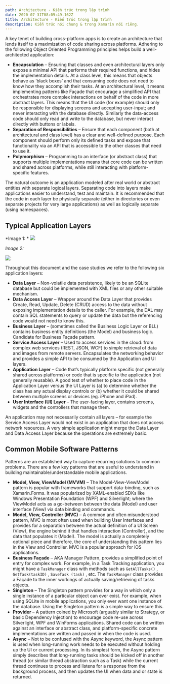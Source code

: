 ```yaml
---
path: Architecture - Kiến trúc trong lập trình
date: 2020-07-31T08:09:49.162Z
title: Architecture - Kiến trúc trong lập trình
description: Kiến trúc nói chung & trong Xamarin nói riêng.
---
```

A key tenet of building cross-platform apps is to create an architecture that lends itself to a maximization of code sharing across platforms. Adhering to the following Object Oriented Programming principles helps build a well-architected application:

* **Encapsulation** – Ensuring that classes and even architectural layers only expose a minimal API that performs their required functions, and hides the implementation details. At a class level, this means that objects behave as ‘black boxes’ and that consuming code does not need to know how they accomplish their tasks. At an architectural level, it means implementing patterns like Façade that encourage a simplified API that orchestrates more complex interactions on behalf of the code in more abstract layers. This means that the UI code (for example) should only be responsible for displaying screens and accepting user-input; and never interacting with the database directly. Similarly the data-access code should only read and write to the database, but never interact directly with buttons or labels.
* **Separation of Responsibilities** – Ensure that each component (both at architectural and class level) has a clear and well-defined purpose. Each component should perform only its defined tasks and expose that functionality via an API that is accessible to the other classes that need to use it.
* **Polymorphism** – Programming to an interface (or abstract class) that supports multiple implementations means that core code can be written and shared across platforms, while still interacting with platform-specific features.

The natural outcome is an application modeled after real world or abstract entities with separate logical layers. Separating code into layers make applications easier to understand, test and maintain. It is recommended that the code in each layer be physically separate (either in directories or even separate projects for very large applications) as well as logically separate (using namespaces).

## Typical Application Layers

*Image 1: *
![](https://docs.microsoft.com/vi-vn/xamarin/cross-platform/app-fundamentals/building-cross-platform-applications/case-study-tasky-images/classdiagram-core.png)

*Image 2:*

![](https://docs.microsoft.com/vi-vn/xamarin/cross-platform/app-fundamentals/building-cross-platform-applications/case-study-tasky-images/classdiagram-android.png)

Throughout this document and the case studies we refer to the following six application layers:

* **Data Layer** – Non-volatile data persistence, likely to be an SQLite database but could be implemented with XML files or any other suitable mechanism.
* **Data Access Layer** – Wrapper around the Data Layer that provides Create, Read, Update, Delete (CRUD) access to the data without exposing implementation details to the caller. For example, the DAL may contain SQL statements to query or update the data but the referencing code would not need to know this.
* **Business Layer** – (sometimes called the Business Logic Layer or BLL) contains business entity definitions (the Model) and business logic. Candidate for Business Façade pattern.
* **Service Access Layer** – Used to access services in the cloud: from complex web services (REST, JSON, WCF) to simple retrieval of data and images from remote servers. Encapsulates the networking behavior and provides a simple API to be consumed by the Application and UI layers.
* **Application Layer** – Code that’s typically platform specific (not generally shared across platforms) or code that is specific to the application (not generally reusable). A good test of whether to place code in the Application Layer versus the UI Layer is (a) to determine whether the class has any actual display controls or (b) whether it could be shared between multiple screens or devices (eg. iPhone and iPad).
* **User Interface (UI) Layer** – The user-facing layer, contains screens, widgets and the controllers that manage them.

An application may not necessarily contain all layers – for example the Service Access Layer would not exist in an application that does not access network resources. A very simple application might merge the Data Layer and Data Access Layer because the operations are extremely basic.

[](<>)

## [](https://docs.microsoft.com/vi-vn/xamarin/cross-platform/app-fundamentals/building-cross-platform-applications/architecture#common-mobile-software-patterns)Common Mobile Software Patterns

Patterns are an established way to capture recurring solutions to common problems. There are a few key patterns that are useful to understand in building maintainable/understandable mobile applications.

* **Model, View, ViewModel (MVVM)** – The Model-View-ViewModel pattern is popular with frameworks that support data-binding, such as Xamarin.Forms. It was popularized by XAML-enabled SDKs like Windows Presentation Foundation (WPF) and Silverlight; where the ViewModel acts as a go-between between the data (Model) and user interface (View) via data binding and commands.
* **Model, View, Controller (MVC)** – A common and often misunderstood pattern, MVC is most often used when building User Interfaces and provides for a separation between the actual definition of a UI Screen (View), the engine behind it that handles interaction (Controller), and the data that populates it (Model). The model is actually a completely optional piece and therefore, the core of understanding this pattern lies in the View and Controller. MVC is a popular approach for iOS applications.
* **Business Façade** – AKA Manager Pattern, provides a simplified point of entry for complex work. For example, in a Task Tracking application, you might have a `TaskManager` class with methods such as `GetAllTasks()` , `GetTask(taskID)` , `SaveTask (task)` , etc. The `TaskManager` class provides a Façade to the inner workings of actually saving/retrieving of tasks objects.
* **Singleton** – The Singleton pattern provides for a way in which only a single instance of a particular object can ever exist. For example, when using SQLite in mobile applications, you only ever want one instance of the database. Using the Singleton pattern is a simple way to ensure this.
* **Provider** – A pattern coined by Microsoft (arguably similar to Strategy, or basic Dependency Injection) to encourage code re-use across Silverlight, WPF and WinForms applications. Shared code can be written against an interface or abstract class, and platform-specific concrete implementations are written and passed in when the code is used.
* **Async** – Not to be confused with the Async keyword, the Async pattern is used when long-running work needs to be executed without holding up the UI or current processing. In its simplest form, the Async pattern simply describes that long-running tasks should be kicked off in another thread (or similar thread abstraction such as a Task) while the current thread continues to process and listens for a response from the background process, and then updates the UI when data and or state is returned.